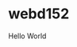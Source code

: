 # webd152

<html lang="en">
<head>	
<title>My First HTML5 Web Page</title>
<meta charset="utf-8">
</head>
<body>
Hello World
</body>
</html>

